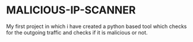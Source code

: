 # MALICIOUS-IP-SCANNER
My first project in which i have created a python based tool which checks for the outgoing traffic and checks if it is malicious or not.
